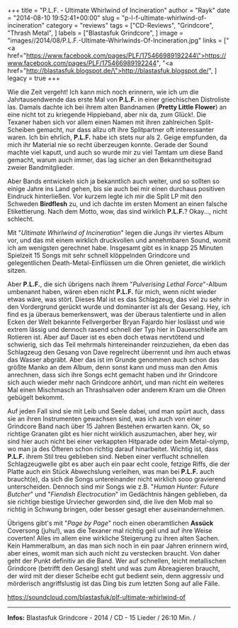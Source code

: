 +++
title = "P.L.F. - Ultimate Whirlwind of Incineration"
author = "Rayk"
date = "2014-08-10 19:52:41+00:00"
slug = "p-l-f-ultimate-whirlwind-of-incineration"
category = "reviews"
tags = ["CD-Reviews", "Grindcore", "Thrash Metal", ]
labels = ["Blastasfuk Grindcore", ]
image = "images//2014/08/P.L.F.-Ultimate-Whirlwinds-Of-Incineration.jpg"
links = ["<a href=\"https://www.facebook.com/pages/PLF/175466989192244\">https://www.facebook.com/pages/PLF/175466989192244</a>", "<a href=\"http://blastasfuk.blogspot.de/\">http://blastasfuk.blogspot.de/</a>", ]
legacy = true
+++

Wie die Zeit vergeht! Ich kann mich noch erinnern, wie ich um die Jahrtausendwende das erste Mal von **P.L.F.** in einer  griechischen Distroliste las. Damals dachte ich bei ihrem alten Bandnamen (**Pretty Little Flower**) an eine nicht tot zu kriegende Hippieband, aber nix da, zum Glück!. Die Texaner haben sich vor allem einen Namen mit ihren zahlreichen Split-Scheiben gemacht, nur dass allzu oft ihre Splitpartner oft interessanter waren. Ich bin ehrlich, **P.L.F.** habe ich stets nur als 2. Geige empfunden, da mich ihr Material nie so recht überzeugen konnte. Gerade der Sound machte viel kaputt, und auch so wurde mir zu viel Tamtam um diese Band gemacht, warum auch immer, das lag sicher an den Bekanntheitsgrad zweier Bandmitglieder.

Aber Bands entwickeln sich ja bekanntlich auch weiter, und so sollten so einige Jahre ins Land gehen, bis sie auch bei mir einen durchaus positiven Eindruck hinterließen. Vor kurzem legte ich mir die Split LP mit den Schweden **Birdflesh** zu, und ich dachte im ersten Moment an einen falsche Etikettierung. Nach dem Motto, wow, das sind wirklich **P.L.F.**? Okay..., nicht schlecht.

Mit "_Ultimate Whirlwind of Incineration_" legen die Jungs ihr viertes Album vor, und das mit einem wirklich druckvollen und annehmbaren Sound, womit ich am wenigsten gerechnet habe. Insgesamt gibt es in knapp 25 Minuten Spielzeit 15 Songs mit sehr schnell klöppelnden Grindcore und gelegentlichen Death-Metal-Einflüssen um die Ohren genietet, die wirklich sitzen.

Aber **P.L.F.**, die sich übrigens nach ihrem "_Pulverising Lethal Force_"-Album umbenannt haben, wären eben nicht **P.L.F.** für mich, wenn nicht wieder etwas wäre, was stört. Dieses Mal ist es das Schlagzeug, das viel zu sehr in den Vordergrund gerückt wurde und dominanter ist als der Gesang. Hey, ich find es ja überaus bemerkenswert, was der überaus talentierte und in allen Ecken der Welt bekannte Fellvergerber Bryan Fajardo hier loslässt und wie extrem lässig und dennoch rasend schnell der Typ hier in Dauerschleife am Rotieren ist. Aber auf Dauer ist es eben doch etwas nervtötend und schwierig, sich das Teil mehrmals hintereinander reinzuziehen, da eben das Schlagzeug den Gesang von Dave regelrecht überrennt und ihm auch etwas das Wasser abgräbt. Aber das ist im Grunde genommen auch schon das größte Manko an dem Album, denn sonst kann und muss man den Amis anrechnen, dass sich ihre Songs echt gemacht haben und ihr Grindcore sich auch wieder mehr nach Grindcore anhört, und man nicht ein weiteres Mal einen Mischmasch an Thrashsalven oder anderem Kram um die Ohren gebügelt bekommt.

Auf jeden Fall sind sie mit Leib und Seele dabei, und man spürt auch, dass sie an ihren Instrumenten gewachsen sind, was ich auch von einer Grindcore Band nach über 15 Jahren Bestehen erwarten kann. Ok, so richtige Granaten gibt es hier nicht wirklich auszumachen, aber hey, wir sind hier auch nicht bei einer verkappten Hitparade oder beim Metal-olymp, wo man ja des Öfteren schon richtig darauf hinarbeitet. Wichtig ist, dass **P.L.F.** ihrem Stil treu geblieben sind. Neben einer verflucht schnellen Schlagzeugwelle gibt es aber auch ein paar echt coole, fetzige Riffs, die der Platte auch ein Stück Abwechslung verleihen, was man bei **P.L.F.** auch braucht(e), da sich die Songs untereinander nicht wirklich sooo gravierend unterscheiden. Dennoch sind mir Songs wie z.B. "_Human Hunter: Future Butcher_" und "_Fiendish Electrocution_" im Gedächtnis hängen geblieben, da sie richtige biestige Urviecher geworden sind, die live den Mob mal so richtig in Schwung bringen, oder besser gesagt eher auseinandernehmen.

Übrigens gibt's mit "_Page by Page_" noch einen oberamtlichen **Assück** Coversong (juhu!), was die Texaner mal richtig geil und auf ihre Weise coverten! Alles im allem eine wirkliche Steigerung zu ihren alten Sachen. Kein Hammeralbum, an das man sich noch in ein paar Jahren erinnern wird, aber eines, womit man sich auch nicht zu verstecken braucht. Von daher geht der Punkt definitiv an die Band. Wer auf schnellen, leicht metallischen Grindcore (betrifft den Gesang) steht und was zum Abreagieren braucht, der wird mit der dieser Scheibe echt gut bedient sein, denn aggressiv und mörderisch angriffslustig ist das Ding bis zum letzten Song auf alle Fälle.

https://soundcloud.com/blastasfuk/plf-ultimate-whirlwind-of



---
**Infos:**
Blastasfuk Grindcore - 2014 / 
CD - 15 Lieder / 26:10 Min. / 
